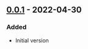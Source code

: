 ## [0.0.1] - 2022-04-30
### Added
- Initial version

[0.0.1]: https://github.com/f3ath/migrant/releases/tag/0.0.1